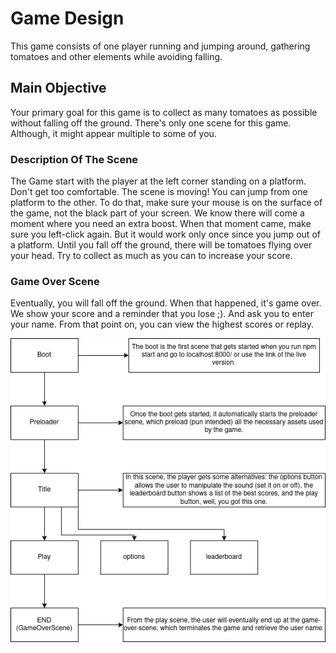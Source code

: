 # Game Design

This game consists of one player running and jumping around, gathering tomatoes and other elements while avoiding falling.

## Main Objective

Your primary goal for this game is to collect as many tomatoes as possible without falling off the ground. There's only one scene for this game. Although, it might appear multiple to some of you.

### Description Of The Scene

The Game start with the player at the left corner standing on a platform. Don't get too comfortable. The scene is moving!
You can jump from one platform to the other. To do that, make sure your mouse is on the surface of the game, not the black part of your screen.
We know there will come a moment where you need an extra boost. When that moment came, make sure you left-click again. But it would work only once since you jump out of a platform.
Until you fall off the ground, there will be tomatoes flying over your head. Try to collect as much as you can to increase your score.

### Game Over Scene

Eventually, you will fall off the ground. When that happened, it's game over.
 We show your score and a reminder that you lose ;). And ask you to enter your name.
From that point on, you can view the highest scores or replay.

![ScreenShot](./design.png)
